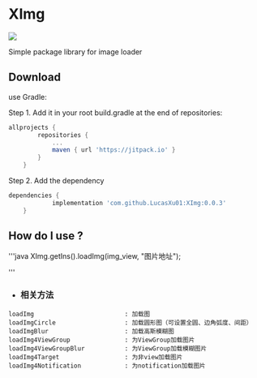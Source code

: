 XImg
=====
[![](https://jitpack.io/v/LucasXu01/XImg.svg)](https://jitpack.io/#LucasXu01/XImg)

Simple package library for image loader

Download
--------
use Gradle:

Step 1. Add it in your root build.gradle at the end of repositories:
```gradle
allprojects {
		repositories {
			...
			maven { url 'https://jitpack.io' }
		}
	}
```
Step 2. Add the dependency
```gradle
dependencies {
	        implementation 'com.github.LucasXu01:XImg:0.0.3'
	}
```

How do I use ?
-------------------
'''java
 XImg.getIns().loadImg(img_view, "图片地址");

'''

* ### 相关方法
```
loadImg                         : 加载图
loadImgCircle                   : 加载圆形图（可设置全圆、边角弧度、间距）
loadImgBlur                     : 加载高斯模糊图
loadImg4ViewGroup               : 为ViewGroup加载图片
loadImg4ViewGroupBlur           : 为ViewGroup加载模糊图片
loadImg4Target                  : 为非view加载图片
loadImg4Notification            : 为notification加载图片
```
